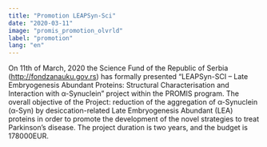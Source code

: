 ```yaml
---
title: "Promotion LEAPSyn-Sci"
date: "2020-03-11"
image: "promis_promotion_olvrld"
label: "promotion"
lang: "en"
---
```


On 11th of March, 2020 the Science Fund of the Republic of Serbia (http://fondzanauku.gov.rs) has formally presented “LEAPSyn-SCI – Late Embryogenesis Abundant Proteins: Structural Characterisation and Interaction with α-Synuclein” project within the PROMIS program. The overall objective of the Project: reduction of the aggregation of α-Synuclein (α-Syn) by desiccation-related Late Embryogenesis Abundant (LEA) proteins in order to promote the development of the novel strategies to treat Parkinson’s disease. The project duration is two years, and the budget is 178000EUR.
